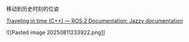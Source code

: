 移动到历史时刻的位姿

[Traveling in time (C++) — ROS 2 Documentation: Jazzy documentation](https://docs.ros.org/en/jazzy/Tutorials/Intermediate/Tf2/Time-Travel-With-Tf2-Cpp.html)

![[Pasted image 20250811233922.png]]


